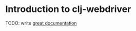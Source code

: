 # Introduction to clj-webdriver

TODO: write [great documentation](http://jacobian.org/writing/great-documentation/what-to-write/)
